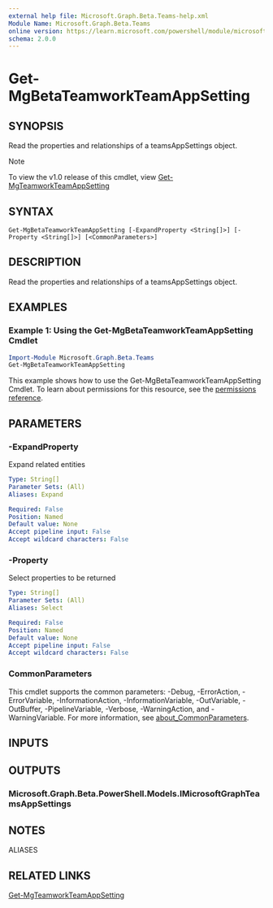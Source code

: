 ```yaml
---
external help file: Microsoft.Graph.Beta.Teams-help.xml
Module Name: Microsoft.Graph.Beta.Teams
online version: https://learn.microsoft.com/powershell/module/microsoft.graph.beta.teams/get-mgbetateamworkteamappsetting
schema: 2.0.0
---
```


# Get-MgBetaTeamworkTeamAppSetting

## SYNOPSIS
Read the properties and relationships of a teamsAppSettings object.

> [!NOTE]
> To view the v1.0 release of this cmdlet, view [Get-MgTeamworkTeamAppSetting](/powershell/module/Microsoft.Graph.Teams/Get-MgTeamworkTeamAppSetting?view=graph-powershell-v1.0)

## SYNTAX

```
Get-MgBetaTeamworkTeamAppSetting [-ExpandProperty <String[]>] [-Property <String[]>] [<CommonParameters>]
```

## DESCRIPTION
Read the properties and relationships of a teamsAppSettings object.

## EXAMPLES
### Example 1: Using the Get-MgBetaTeamworkTeamAppSetting Cmdlet
```powershell
Import-Module Microsoft.Graph.Beta.Teams
Get-MgBetaTeamworkTeamAppSetting
```
This example shows how to use the Get-MgBetaTeamworkTeamAppSetting Cmdlet.
To learn about permissions for this resource, see the [permissions reference](/graph/permissions-reference).

## PARAMETERS

### -ExpandProperty
Expand related entities

```yaml
Type: String[]
Parameter Sets: (All)
Aliases: Expand

Required: False
Position: Named
Default value: None
Accept pipeline input: False
Accept wildcard characters: False
```

### -Property
Select properties to be returned

```yaml
Type: String[]
Parameter Sets: (All)
Aliases: Select

Required: False
Position: Named
Default value: None
Accept pipeline input: False
Accept wildcard characters: False
```

### CommonParameters
This cmdlet supports the common parameters: -Debug, -ErrorAction, -ErrorVariable, -InformationAction, -InformationVariable, -OutVariable, -OutBuffer, -PipelineVariable, -Verbose, -WarningAction, and -WarningVariable. For more information, see [about_CommonParameters](http://go.microsoft.com/fwlink/?LinkID=113216).

## INPUTS

## OUTPUTS

### Microsoft.Graph.Beta.PowerShell.Models.IMicrosoftGraphTeamsAppSettings
## NOTES

ALIASES

## RELATED LINKS
[Get-MgTeamworkTeamAppSetting](/powershell/module/Microsoft.Graph.Teams/Get-MgTeamworkTeamAppSetting?view=graph-powershell-v1.0)
